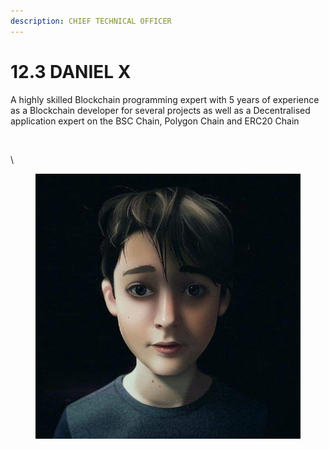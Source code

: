 ```yaml
---
description: CHIEF TECHNICAL OFFICER
---
```


# 12.3 DANIEL X

A highly skilled Blockchain programming expert with 5 years of experience as a Blockchain developer for several projects as well as a Decentralised application expert on the BSC Chain, Polygon Chain and ERC20 Chain

​

\


<figure><img src="../.gitbook/assets/IMG_20221020_214138_508.jpg" alt=""><figcaption></figcaption></figure>
